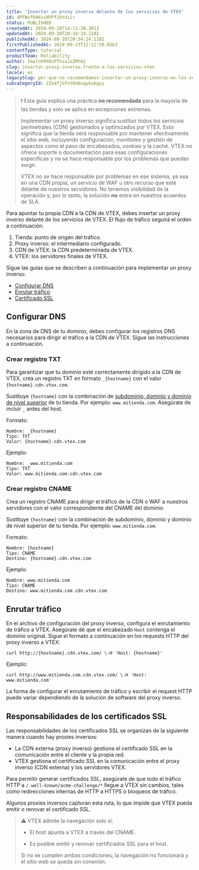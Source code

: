 ```yaml
---
title: '​​Insertar un proxy inverso delante de los servicios de VTEX'
id: 4PFWsfRAKviNVPf1bYdiir
status: PUBLISHED
createdAt: 2019-09-20T14:11:30.301Z
updatedAt: 2024-09-20T20:34:24.110Z
publishedAt: 2024-09-20T20:34:24.110Z
firstPublishedAt: 2019-09-23T12:22:50.056Z
contentType: tutorial
productTeam: Reliability
author: 1malnhMX0vPThsaJaZMYm2
slug: insertar-proxy-inverso-frente-a-los-servicios-vtex
locale: es
legacySlug: por-que-no-recomendamos-insertar-un-proxy-inverso-en-los-servicios-vtex
subcategoryId: 2Za4fjGfxYOo6oqykukgyy
---
```


>❗ Esta guía explica una práctica **no recomendada** para la mayoría de las tiendas y solo se aplica en excepciones extremas.
>
> Implementar un proxy inverso significa sustituir todos los servicios perimetrales (CDN) gestionados y optimizados por VTEX. Esto significa que la tienda será responsable por mantener efectivamente el sitio web, incluyendo configuración, monitoreo y gestión de aspectos como el paso de encabezados, cookies y la caché. VTEX no ofrece soporte o documentación para esas configuraciones específicas y no se hace responsable por los problemas que puedan surgir.
>
> VTEX no se hace responsable por problemas en ese sistema, ya sea en una CDN propia, un servicio de WAF u otro recurso que esté delante de nuestros servidores. No tenemos visibilidad de la operación y, por lo tanto, la solución **no** entra en nuestros acuerdos de SLA.

Para apuntar tu propia CDN a la CDN de VTEX, debes insertar un proxy inverso delante de los servicios de VTEX. El flujo de tráfico seguirá el orden a continuación:

1. Tienda: punto de origen del tráfico.  
2. Proxy inverso: el intermediario configurado.  
3. CDN de VTEX: la CDN predeterminada de VTEX.  
4. VTEX: los servidores finales de VTEX.

Sigue las guías que se describen a continuación para implementar un proxy inverso:

*	[Configurar DNS](#configurar-dns)  
*	[Enrutar tráfico](#enrutar-trafico)  
*	[Certificado SSL](#responsabilidades-de-los-certificados-ssl)

## Configurar DNS

En la zona de DNS de tu dominio, debes configurar los registros DNS necesarios para dirigir el tráfico a la CDN de VTEX. Sigue las instrucciones a continuación. 

### Crear registro TXT

Para garantizar que tu dominio esté correctamente dirigido a la CDN de VTEX, crea un registro TXT en formato `_{hostname}` con el valor `{hostname}.cdn.vtex.com`.

Sustituye `{hostname}` con la combinación de [subdominio, dominio y dominio de nivel superior](https://help.vtex.com/pt/tutorial/configurar-o-dominio-da-loja--tutorials_2450) de tu tienda. Por ejemplo: `www.mitienda.com`. Asegúrate de incluir `_` antes del host.  

Formato:

```
Nombre: _{hostname}
Tipo: TXT
Valor: {hostname}.cdn.vtex.com
```

Ejemplo:

```
Nombre: _www.mitienda.com
Tipo: TXT
Valor: www.mitienda.com.cdn.vtex.com
```

### Crear registro CNAME

Crea un registro CNAME para dirigir el tráfico de la CDN o WAF a nuestros servidores con el valor correspondiente del CNAME del dominio.  

Sustituye `{hostname}` con la combinación de subdominio, dominio y dominio de nivel superior de tu tienda. Por ejemplo: `www.mitienda.com`.  

Formato:

```
Nombre: {hostname}
Tipo: CNAME
Destino: {hostname}.cdn.vtex.com
```

Ejemplo:

```
Nombre: www.mitienda.com
Tipo: CNAME
Destino: www.mitienda.com.cdn.vtex.com
```

## Enrutar tráfico

En el archivo de configuración del proxy inverso, configura el enrutamiento de tráfico a VTEX. Asegúrate de que el encabezado `Host` contenga el dominio original. Sigue el formato a continuación en los requests HTTP del proxy inverso a VTEX:

```curl
curl http://{hostname}.cdn.vtex.com/ \-H 'Host: {hostname}'
```

Ejemplo:

```curl
curl http://www.mitienda.com.cdn.vtex.com/ \-H 'Host: www.mitienda.com'
```

La forma de configurar el enrutamiento de tráfico y escribir el request HTTP puede variar dependiendo de la solución de software del proxy inverso.  

## Responsabilidades de los certificados SSL

Las responsabilidades de los certificados SSL se organizan de la siguiente manera cuando hay proxies inversos:  

* La CDN externa (proxy inverso) gestiona el certificado SSL en la comunicación entre el cliente y la propia red.  
* VTEX gestiona el certificado SSL en la comunicación entre el proxy inverso (CDN externa) y los servidores VTEX.

Para permitir generar certificados SSL, asegúrate de que todo el tráfico HTTP a `/.well-known/acme-challenge/*` llegue a VTEX sin cambios, tales como redirecciones internas de HTTP a HTTPS o bloqueos de tráfico.

Algunos proxies inversos capturan esta ruta, lo que impide que VTEX pueda emitir o renovar el certificado SSL.

>⚠️ VTEX admite la navegación solo si:
>
> * El host apunta a VTEX a través del CNAME.
>
> * Es posible emitir y renovar certificados SSL para el host.
>
> Si no se cumplen ambas condiciones, la navegación no funcionará y el sitio web se queda sin conexión.

